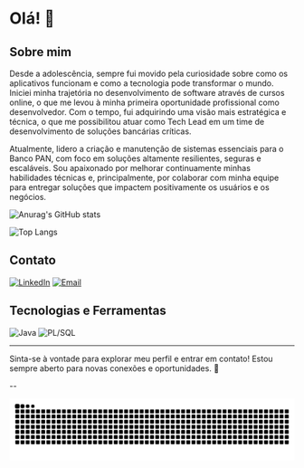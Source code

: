 # Olá! 👋

## Sobre mim

Desde a adolescência, sempre fui movido pela curiosidade sobre como os aplicativos funcionam e como a tecnologia pode transformar o mundo. Iniciei minha trajetória no desenvolvimento de software através de cursos online, o que me levou à minha primeira oportunidade profissional como desenvolvedor. Com o tempo, fui adquirindo uma visão mais estratégica e técnica, o que me possibilitou atuar como Tech Lead em um time de desenvolvimento de soluções bancárias críticas.

Atualmente, lidero a criação e manutenção de sistemas essenciais para o Banco PAN, com foco em soluções altamente resilientes, seguras e escaláveis. Sou apaixonado por melhorar continuamente minhas habilidades técnicas e, principalmente, por colaborar com minha equipe para entregar soluções que impactem positivamente os usuários e os negócios.

![Anurag's GitHub stats](https://github-readme-stats.vercel.app/api?username=IlGuilhermelI&show_icons=true&theme=radical)

![Top Langs](https://github-readme-stats.vercel.app/api/top-langs/?username=IlGuilhermelI&size_weight=0.5&count_weight=0.5)

## Contato

[![LinkedIn](https://img.shields.io/badge/LinkedIn-Perfil-blue)](https://www.linkedin.com/in/guilhermealmeida-/)
[![Email](https://img.shields.io/badge/Email-Enviar%20e--mail-red)](mailto:guioliveira.cba@gmail.com)

## Tecnologias e Ferramentas

![Java](https://img.shields.io/badge/Java-IntelliJ%20IDEA-blueviolet)
![PL/SQL](https://img.shields.io/badge/PLSQL-Oracle-orange)

---

Sinta-se à vontade para explorar meu perfil e entrar em contato! Estou sempre aberto para novas conexões e oportunidades. 🚀


--

<picture align="center">
  <source media="(prefers-color-scheme: dark)" srcset="https://raw.githubusercontent.com/IlGuilhermelI/IlGuilhermelI/output/github-contribution-grid-snake-dark.svg">
  <source media="(prefers-color-scheme: light)" srcset="https://raw.githubusercontent.com/IlGuilhermelI/IlGuilhermelI/output/github-contribution-grid-snake-dark.svg">
  <img align="center" alt="github contribution grid snake animation" src="https://raw.githubusercontent.com/IlGuilhermelI/IlGuilhermelI/output/github-contribution-grid-snake.svg">
</picture>
